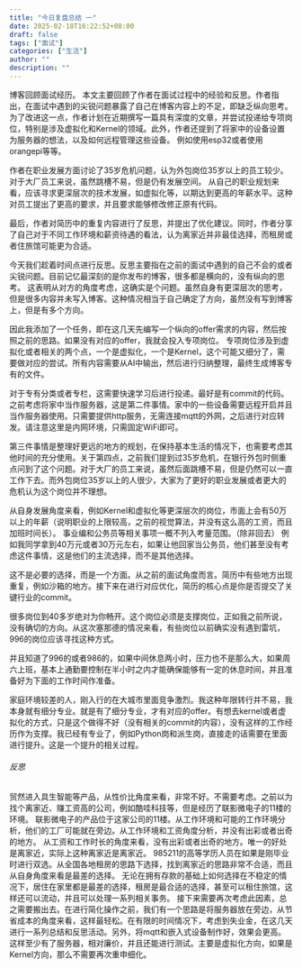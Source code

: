 ```yaml
---
title: "今日复盘总结 一"
date: 2025-02-18T16:22:52+08:00
draft: false
tags: ["面试"]
categories: ["生活"]
author: ""
description: ""
--- 
```


博客回顾面试经历。
本文主要回顾了作者在面试过程中的经验和反思。作者指出，在面试中遇到的尖锐问题暴露了自己在博客内容上的不足，即缺乏纵向思考。为了改进这一点，作者计划在近期撰写一篇具有深度的文章，并尝试投递给专项岗位，特别是涉及虚拟化和Kernel的领域。此外，作者还提到了将家中的设备设置为服务器的想法，以及如何远程管理这些设备。
例如使用esp32或者使用orangepi等等。

作者在职业发展方面讨论了35岁危机问题，认为外包岗位35岁以上的员工较少。对于大厂员工来说，虽然跳槽不易，但是仍有发展空间。
从自己的职业规划来看，应该寻求更深层次的技术发展，如虚拟化等，以期达到更高的年薪水平。这种对员工提出了更高的要求，并且要求能够修改修正原有代码。

最后，作者对简历中的重复内容进行了反思，并提出了优化建议。同时，作者分享了自己对于不同工作环境和薪资待遇的看法，认为离家近并非最佳选择，而租房或者住旅馆可能更为合适。

今天我们趁着时间点进行反思。反思主要指在之前的面试中遇到的自己不会的或者尖锐问题。目前记忆最深刻的是你发布的博客，很多都是横向的，没有纵向的思考。
这表明从对方的角度考虑，这确实是个问题。虽然自身有更深层次的思考，但是很多内容并未写入博客。这种情况相当于自己确定了方向，虽然没有写到博客上，但是有多个方向。

因此我添加了一个任务，即在这几天先编写一个纵向的offer需求的内容，然后按照之前的思路。如果没有对应的offer，我就会投入专项岗位。
专项岗位涉及到虚拟化或者相关的两个点，一个是虚拟化，一个是Kernel，这个可能又细分了，需要做对应的尝试。所有内容需要从AI中输出，然后进行归纳整理，最终生成博客专有的文件。

对于专有分类或者专栏，这需要快速学习后进行投递。最好是有commit的代码。之前考虑将家中当作服务器，这是第二件事情。家中的一些设备需要远程开启并且当作服务器使用。只需要提供http服务，无需连接mqtt的外网，之后进行对应转发。请注意这里是内网环境，只需固定WiFi即可。

第三件事情是整理好更远的地方的规划，在保持基本生活的情况下，也需要考虑其他时间的充分使用。关于第四点，之前我们提到过35岁危机，在银行外包时侧重点问到了这个问题。对于大厂的员工来说，虽然后面跳槽不易，但是仍然可以一直工作下去。而外包岗位35岁以上的人很少，大家为了更好的职业发展或者更大的危机认为这个岗位并不理想。


从自身发展角度来看，例如Kernel和虚拟化等更深层次的岗位，市面上会有50万以上的年薪（说明职业的上限较高，之前的视觉算法，并没有这么高的工资，而且加班时间长）。
事业编和公务员等相关事项一概不列入考量范围。（除非回去）
例如我同学拿到40万元或者30万元左右，如果让他回家当公务员，他们甚至没有考虑这件事情，这是他们的主流选择，而不是其他选择。

这不是必要的选择，而是一个方面。从之前的面试角度而言。简历中有些地方出现重复，例如沙箱的地方。接下来在进行对应优化，简历的核心点是你是否提交了关键行业的commit。

很多岗位到40多岁绝对为你畅开。这个岗位必须是支撑岗位，正如我之前所说，没有确切的方向。从这次塞那德的情况来看，有些岗位以前确实没有遇到雷坑，996的岗位应该寻找这种方式。

并且知道了996的或者986的，如果中间休息两小时，压力也不是那么大，如果周六上班，基本上通勤要控制在半小时之内才能确保能够有一定的休息时间，并且准备好为下面的工作时间作准备。


家庭环境较差的人，刚入行的在大城市里面竞争激烈。我这种年限转行并不易，我本身就有细分专业。就是有了细分专业，才有对应的offer。有想去kernel或者虚拟化的方式，只是这个做得不好（没有相关的commit的内容），没有这样的工作经历作为支撑。我已经有专业了，例如Python岗和派生岗，直接走的话需要在里面进行提升。这是一个提升的相关过程。

###### 反思

贸然进入具生智能等产品，从性价比角度来看，非常不好。不需要考虑。之前以为找个离家近、赚工资高的公司，例如酷哇科技等，但是经历了联影微电子的11楼的环境。
联影微电子的产品位于这家公司的11楼。从工作环境和可能的工作环境分析，他们的工厂可能就在旁边。从工作环境和工资角度分析，并没有出彩或者出奇的地方。
从工资和工作时长的角度来看，没有出彩或者出奇的地方。唯一的好处是离家近，实际上这种离家近是离家近。
985211的高等学历人员在如果是刚毕业时进行双选。从全国各地租房的思路下选择，找到离家近的思路非常不合适，而且从自身角度来看是最差的选择。
无论在拥有存款的基础上如何选择在不稳定的情况下，居住在家里都是最差的选择，租房是最合适的选择，甚至可以租住旅馆，这样还可以流动，并且可以处理一系列相关事务。
接下来需要再次考虑此因素，总之需要搬出去。在进行简化操作之前，我们有一个思路是将服务器放在旁边，从节省成本的角度来看，这样最轻松。在有限的时间情况下，考虑到失业金，在这几天进行一系列总结和反思活动。另外，将mqtt和嵌入式设备制作好，效果会更高。这样至少有了服务器，相对廉价，并且还能进行测试。主要是虚拟化方向，如果是Kernel方向，那么不需要再次重申细化。
